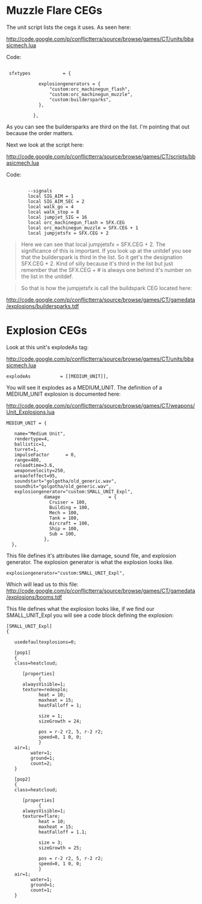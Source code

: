 # Muzzle Flare CEGs #

The unit script lists the cegs it uses. As seen here:

http://code.google.com/p/conflictterra/source/browse/games/CT/units/bbasicmech.lua

Code:

```

 sfxtypes            = {
        
            explosiongenerators = {
                "custom:orc_machinegun_flash",
                "custom:orc_machinegun_muzzle",
                "custom:buildersparks",
            },
        
          }, 

```

As you can see the buildersparks are third on the list. I'm pointing that out because the order matters.

Next we look at the script here:

http://code.google.com/p/conflictterra/source/browse/games/CT/scripts/bbasicmech.lua

Code:

```

        --signals
        local SIG_AIM = 1
        local SIG_AIM_SEC = 2
        local walk_go = 4
        local walk_stop = 8
        local jumpjet_SIG = 16
        local orc_machinegun_flash = SFX.CEG
        local orc_machinegun_muzzle = SFX.CEG + 1
        local jumpjetsfx = SFX.CEG + 2

```

> Here we can see that local jumpjetsfx = SFX.CEG + 2. The significance of this is important. If you look up at the unitdef you see that the builderspark is third in the list. So it get's the designation SFX.CEG + 2. Kind of silly because it's third in the list but just remember that the SFX.CEG + # is always one behind it's number on the list in the unitdef.

> So that is how the jumpjetsfx is call the buildspark CEG located here:


http://code.google.com/p/conflictterra/source/browse/games/CT/gamedata/explosions/buildersparks.tdf

# Explosion CEGs #

Look at this unit's explodeAs tag:

http://code.google.com/p/conflictterra/source/browse/games/CT/units/bbasicmech.lua

` explodeAs           = [[MEDIUM_UNIT]], `

You will see it explodes as a MEDIUM\_UNIT. The definition of a MEDIUM\_UNIT explosion is documented here:

http://code.google.com/p/conflictterra/source/browse/games/CT/weapons/Unit_Explosions.lua

```
MEDIUM_UNIT = {

   name="Medium Unit",
   rendertype=4,
   ballistic=1,
   turret=1,
   impulseFactor      = 0,
   range=480,
   reloadtime=3.6,
   weaponvelocity=250,
   areaofeffect=95,
   soundstart="golgotha/old_generic.wav",
   soundhit="golgotha/old_generic.wav",
   explosiongenerator="custom:SMALL_UNIT_Expl",
              damage                  = {
                Cruiser = 100,
                Building = 100,
                Mech = 100,
                Tank = 100,
                Aircraft = 100,
                Ship = 100,
                Sub = 100,
              },
  },
```

This file defines it's attributes like damage, sound file, and explosion generator. The explosion generator is what the explosion looks like.

` explosiongenerator="custom:SMALL_UNIT_Expl", `

Which will lead us to this file:
http://code.google.com/p/conflictterra/source/browse/games/CT/gamedata/explosions/booms.tdf

This file defines what the explosion looks like, if we find our SMALL\_UNIT\_Expl you will see a code block defining the explosion:

```
[SMALL_UNIT_Expl]
{

   usedefaultexplosions=0;

   [pop1]
   {
   class=heatcloud;

      [properties]
            {
      alwaysVisible=1;
      texture=redexplo;
            heat = 10;
            maxheat = 15;
            heatFalloff = 1;

            size = 1;
            sizeGrowth = 24;

            pos = r-2 r2, 5, r-2 r2;
            speed=0, 1 0, 0;
            }
   air=1;
         water=1;
         ground=1;
         count=2;
   }

   [pop2]
   {
   class=heatcloud;

      [properties]
            {
      alwaysVisible=1;
      texture=flare;
            heat = 10;
            maxheat = 15;
            heatFalloff = 1.1;

            size = 3;
            sizeGrowth = 25;

            pos = r-2 r2, 5, r-2 r2;
            speed=0, 1 0, 0;
            }
   air=1;
         water=1;
         ground=1;
         count=1;
   }
```
